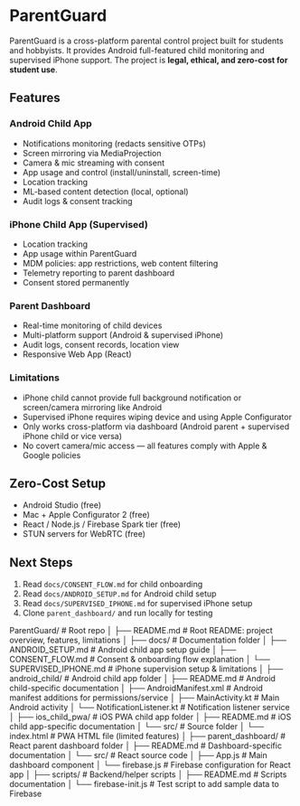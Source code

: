 # ParentGuard

ParentGuard is a cross-platform parental control project built for students and hobbyists. It provides Android full-featured child monitoring and supervised iPhone support. The project is **legal, ethical, and zero-cost for student use**.

## Features

### Android Child App
- Notifications monitoring (redacts sensitive OTPs)
- Screen mirroring via MediaProjection
- Camera & mic streaming with consent
- App usage and control (install/uninstall, screen-time)
- Location tracking
- ML-based content detection (local, optional)
- Audit logs & consent tracking

### iPhone Child App (Supervised)
- Location tracking
- App usage within ParentGuard
- MDM policies: app restrictions, web content filtering
- Telemetry reporting to parent dashboard
- Consent stored permanently

### Parent Dashboard
- Real-time monitoring of child devices
- Multi-platform support (Android & supervised iPhone)
- Audit logs, consent records, location view
- Responsive Web App (React)

### Limitations
- iPhone child cannot provide full background notification or screen/camera mirroring like Android
- Supervised iPhone requires wiping device and using Apple Configurator
- Only works cross-platform via dashboard (Android parent + supervised iPhone child or vice versa)
- No covert camera/mic access — all features comply with Apple & Google policies

## Zero-Cost Setup
- Android Studio (free)
- Mac + Apple Configurator 2 (free)
- React / Node.js / Firebase Spark tier (free)
- STUN servers for WebRTC (free)

## Next Steps
1. Read `docs/CONSENT_FLOW.md` for child onboarding
2. Read `docs/ANDROID_SETUP.md` for Android child setup
3. Read `docs/SUPERVISED_IPHONE.md` for supervised iPhone setup
4. Clone `parent_dashboard/` and run locally for testing


ParentGuard/                             # Root repo
│
├── README.md                            # Root README: project overview, features, limitations
│
├── docs/                                # Documentation folder
│   ├── ANDROID_SETUP.md                 # Android child app setup guide
│   ├── CONSENT_FLOW.md                  # Consent & onboarding flow explanation
│   └── SUPERVISED_IPHONE.md            # iPhone supervision setup & limitations
│
├── android_child/                        # Android child app folder
│   ├── README.md                         # Android child-specific documentation
│   ├── AndroidManifest.xml               # Android manifest additions for permissions/service
│   ├── MainActivity.kt                   # Main Android activity
│   └── NotificationListener.kt           # Notification listener service
│
├── ios_child_pwa/                        # iOS PWA child app folder
│   ├── README.md                         # iOS child app-specific documentation
│   └── src/                              # Source folder
│       └── index.html                    # PWA HTML file (limited features)
│
├── parent_dashboard/                      # React parent dashboard folder
│   ├── README.md                         # Dashboard-specific documentation
│   └── src/                              # React source code
│       ├── App.js                        # Main dashboard component
│       └── firebase.js                    # Firebase configuration for React app
│
├── scripts/                              # Backend/helper scripts
│   ├── README.md                         # Scripts documentation
│   └── firebase-init.js                  # Test script to add sample data to Firebase

